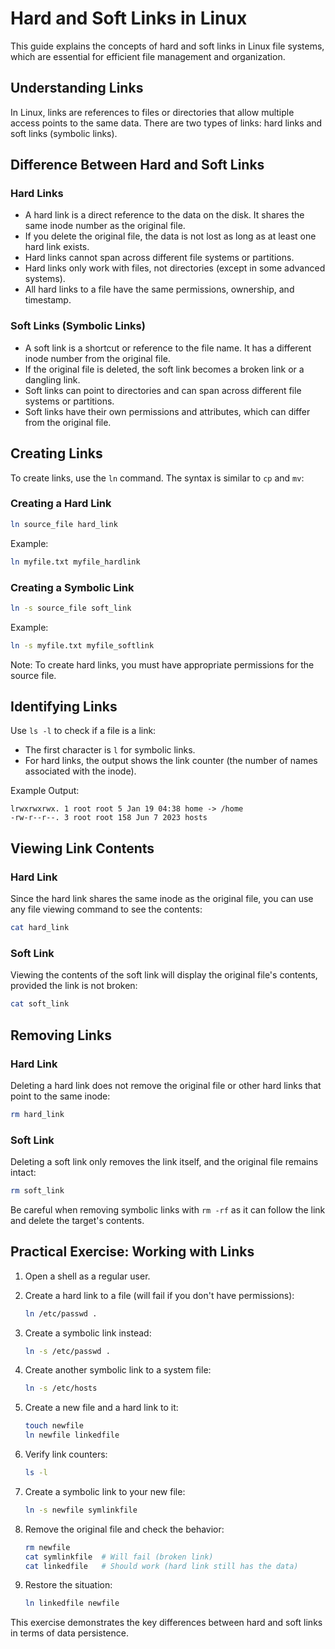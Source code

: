 # Hard and Soft Links in Linux

This guide explains the concepts of hard and soft links in Linux file systems, which are essential for efficient file management and organization.

## Understanding Links

In Linux, links are references to files or directories that allow multiple access points to the same data. There are two types of links: hard links and soft links (symbolic links).

## Difference Between Hard and Soft Links

### Hard Links

- A hard link is a direct reference to the data on the disk. It shares the same inode number as the original file.
- If you delete the original file, the data is not lost as long as at least one hard link exists.
- Hard links cannot span across different file systems or partitions.
- Hard links only work with files, not directories (except in some advanced systems).
- All hard links to a file have the same permissions, ownership, and timestamp.

### Soft Links (Symbolic Links)

- A soft link is a shortcut or reference to the file name. It has a different inode number from the original file.
- If the original file is deleted, the soft link becomes a broken link or a dangling link.
- Soft links can point to directories and can span across different file systems or partitions.
- Soft links have their own permissions and attributes, which can differ from the original file.

## Creating Links

To create links, use the `ln` command. The syntax is similar to `cp` and `mv`:

### Creating a Hard Link

```bash
ln source_file hard_link
```

Example:
```bash
ln myfile.txt myfile_hardlink
```

### Creating a Symbolic Link

```bash
ln -s source_file soft_link
```

Example:
```bash
ln -s myfile.txt myfile_softlink
```

Note: To create hard links, you must have appropriate permissions for the source file.

## Identifying Links

Use `ls -l` to check if a file is a link:

- The first character is `l` for symbolic links.
- For hard links, the output shows the link counter (the number of names associated with the inode).

Example Output:
```
lrwxrwxrwx. 1 root root 5 Jan 19 04:38 home -> /home
-rw-r--r--. 3 root root 158 Jun 7 2023 hosts
```

## Viewing Link Contents

### Hard Link
Since the hard link shares the same inode as the original file, you can use any file viewing command to see the contents:

```bash
cat hard_link
```

### Soft Link
Viewing the contents of the soft link will display the original file's contents, provided the link is not broken:

```bash
cat soft_link
```

## Removing Links

### Hard Link
Deleting a hard link does not remove the original file or other hard links that point to the same inode:

```bash
rm hard_link
```

### Soft Link
Deleting a soft link only removes the link itself, and the original file remains intact:

```bash
rm soft_link
```

Be careful when removing symbolic links with `rm -rf` as it can follow the link and delete the target's contents.

## Practical Exercise: Working with Links

1. Open a shell as a regular user.

2. Create a hard link to a file (will fail if you don't have permissions):
   ```bash
   ln /etc/passwd .
   ```

3. Create a symbolic link instead:
   ```bash
   ln -s /etc/passwd .
   ```

4. Create another symbolic link to a system file:
   ```bash
   ln -s /etc/hosts
   ```

5. Create a new file and a hard link to it:
   ```bash
   touch newfile
   ln newfile linkedfile
   ```

6. Verify link counters:
   ```bash
   ls -l
   ```

7. Create a symbolic link to your new file:
   ```bash
   ln -s newfile symlinkfile
   ```

8. Remove the original file and check the behavior:
   ```bash
   rm newfile
   cat symlinkfile  # Will fail (broken link)
   cat linkedfile   # Should work (hard link still has the data)
   ```

9. Restore the situation:
   ```bash
   ln linkedfile newfile
   ```

This exercise demonstrates the key differences between hard and soft links in terms of data persistence.